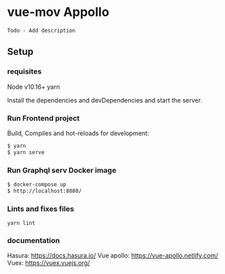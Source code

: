 # vue-mov Appollo

    Todo - Add description

## Setup

### requisites

Node v10.16+
yarn

Install the dependencies and devDependencies and start the server.

### Run Frontend project

Build, Compiles and hot-reloads for development:

```sh
$ yarn
$ yarn serve
```

### Run Graphql serv Docker image

```sh
$ docker-compose up
$ http://localhost:8080/
```

### Lints and fixes files

```
yarn lint
```

### documentation

Hasura: https://docs.hasura.io/
Vue apollo: https://vue-apollo.netlify.com/
Vuex: https://vuex.vuejs.org/

